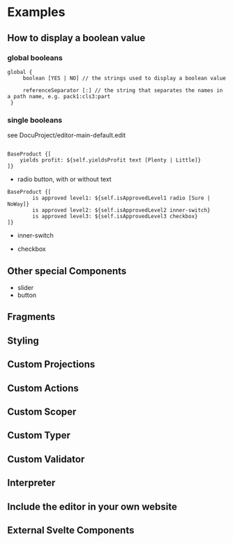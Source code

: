 # Examples

## How to display a boolean value

### global booleans

```freon
global {
     boolean [YES | NO] // the strings used to display a boolean value

     referenceSeparator [:] // the string that separates the names in a path name, e.g. pack1:cls3:part
 }
```

### single booleans

see DocuProject/editor-main-default.edit

```freon

BaseProduct {[
    yields profit: ${self.yieldsProfit text [Plenty | Little]}
]}
```

- radio button, with or without text

```freon
BaseProduct {[
        is approved level1: ${self.isApprovedLevel1 radio [Sure | NoWay]}
        is approved level2: ${self.isApprovedLevel2 inner-switch}
        is approved level3: ${self.isApprovedLevel3 checkbox}
]}
```

- inner-switch

- checkbox

## Other special Components
- slider
- button

## Fragments

## Styling

## Custom Projections

## Custom Actions

## Custom Scoper

## Custom Typer

## Custom Validator

## Interpreter

## Include the editor in your own website

## External Svelte Components


